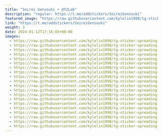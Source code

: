 ```yaml
---
title: "Seirei Gensouki • @Y2Lab"
description: "regular: https://t.me/addstickers/SeireiGensouki"
featured_image: "https://raw.githubusercontent.com/kylelin1998/tg-sticker-spreading-worldwide-images/main/img/707b917f-a36e-44db-897b-d5383ad2f2c0.jpg"
link: "https://t.me/addstickers/SeireiGensouki"
weight: 3
date: 2024-01-12T17:16:03+08:00
images:
  - https://raw.githubusercontent.com/kylelin1998/tg-sticker-spreading-worldwide-images/main/img/707b917f-a36e-44db-897b-d5383ad2f2c0.jpg
  - https://raw.githubusercontent.com/kylelin1998/tg-sticker-spreading-worldwide-images/main/img/d43f0ab8-5189-4d7b-99eb-88de9d29ec6b.jpg
  - https://raw.githubusercontent.com/kylelin1998/tg-sticker-spreading-worldwide-images/main/img/673855ee-e1c9-4d9a-96b8-6dd35c4dea72.jpg
  - https://raw.githubusercontent.com/kylelin1998/tg-sticker-spreading-worldwide-images/main/img/e3b951f1-6fad-487b-9db2-a8727337fdeb.jpg
  - https://raw.githubusercontent.com/kylelin1998/tg-sticker-spreading-worldwide-images/main/img/c3569d09-9a21-46b5-876e-235b8a835366.jpg
  - https://raw.githubusercontent.com/kylelin1998/tg-sticker-spreading-worldwide-images/main/img/18517cf0-9ea5-4070-878a-038c42287a6b.jpg
  - https://raw.githubusercontent.com/kylelin1998/tg-sticker-spreading-worldwide-images/main/img/1d16a883-03fa-4a58-88be-fd6adb0706f3.jpg
  - https://raw.githubusercontent.com/kylelin1998/tg-sticker-spreading-worldwide-images/main/img/756deff6-c139-42bf-9326-ee155b482f6e.jpg
  - https://raw.githubusercontent.com/kylelin1998/tg-sticker-spreading-worldwide-images/main/img/7e42ed3c-1bf8-4796-9cab-84d48a572dfb.jpg
  - https://raw.githubusercontent.com/kylelin1998/tg-sticker-spreading-worldwide-images/main/img/1399088f-0372-44e2-bd61-f5637e8071cc.jpg
  - https://raw.githubusercontent.com/kylelin1998/tg-sticker-spreading-worldwide-images/main/img/600ca81c-f197-4bd7-b1a1-a8ce03bfeded.jpg
  - https://raw.githubusercontent.com/kylelin1998/tg-sticker-spreading-worldwide-images/main/img/b7a182ca-2451-4147-9ee2-6111eb112fc6.jpg
  - https://raw.githubusercontent.com/kylelin1998/tg-sticker-spreading-worldwide-images/main/img/ca5e0901-4c6f-4217-85be-a0df7f6e4fe9.jpg
  - https://raw.githubusercontent.com/kylelin1998/tg-sticker-spreading-worldwide-images/main/img/9fe90d07-3214-4ff9-8c5d-8e71c886907f.jpg
  - https://raw.githubusercontent.com/kylelin1998/tg-sticker-spreading-worldwide-images/main/img/e00e5393-36c2-4c18-8dcd-821ad26c4a80.jpg
  - https://raw.githubusercontent.com/kylelin1998/tg-sticker-spreading-worldwide-images/main/img/7c315013-7f3b-4123-83ec-0f0d37709f37.jpg
  - https://raw.githubusercontent.com/kylelin1998/tg-sticker-spreading-worldwide-images/main/img/6e65bc72-2bde-4db2-b35a-4d6b978931dc.jpg
  - https://raw.githubusercontent.com/kylelin1998/tg-sticker-spreading-worldwide-images/main/img/cba8264a-9209-4be5-bfb9-a543a1e7fc69.jpg
  - https://raw.githubusercontent.com/kylelin1998/tg-sticker-spreading-worldwide-images/main/img/0354f3fa-b3bc-4c28-b0b5-59dce8f0b226.jpg
  - https://raw.githubusercontent.com/kylelin1998/tg-sticker-spreading-worldwide-images/main/img/9558ca7f-a4c1-4a36-b814-3751fbf223bc.jpg
---
```

